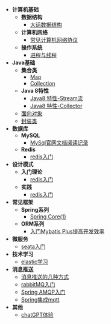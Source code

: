 - **计算机基础**
    - **数据结构**
      - [大话数据结构](401/DHData_struc.md)
    - **计算机网络**
      - [常见计算机网络协议](401/DHData_struc.md)
    - **操作系统**
      - [进程与线程](401/DHData_struc.md)
- **Java基础**
    - **集合类**
      - [Map](javase/java8_stream.md)
      - [Collection](javase/java8_stream.md)
    - **Java 8特性**
      - [Java8 特性-Stream流](javase/java8_stream.md)
      - [Java8 特性-Collector](javase/java8_Collectors.md)
    - [面向对象](javase/object-oriented.md)
    - [封装类](javase/Encapsulation_class.md)
- **数据库**
    - **MySQL**
      - [MySql官网文档阅读记录](mysql/mysql_doc.md)
    - **Redis**
      - [redis入门](database/redis/redis_01.md)
- **设计模式**
    - **入门理论**
      - [redis入门](redis/base_01.md)
    - **实践**
      - [redis入门](redis/base_01.md)
- **常见框架**
    - **Spring系列**
        - [Spring Core(1)](framework/spring/spring-core-1.md)
    - **ORM系列**
      - [入门Mybatis Plus提高开发效率](framework/orm/mybatis_plus_01.md)
- **微服务**
    - [seata入门](microservices/seata_01.md)
- **技术学习**
    - [elastic学习](elastic/base_01.md)
- **消息推送**
    - [消息推送的几种方式](message/message_01.md)
    - [rabbitMQ入门](/message/rabbitmq_tutorials.md)
    - [Spring AMQP入门](/message/Spring_AMQP.md)
    - [Spring集成mqtt](/message/spring_mqtt.md)
- **其他**
    - [chatGPT体验](others/chatingWithGPT.md)




